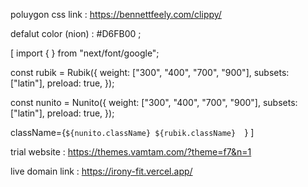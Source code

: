 poluygon css link : https://bennettfeely.com/clippy/

defalut color (nion) : #D6FB00 ;

<!-- font style section  -->
[
  import { } from "next/font/google";

const rubik = Rubik({
  weight: ["300", "400", "700", "900"],
  subsets: ["latin"],
preload: true, 
});

const nunito = Nunito({
 weight: ["300", "400", "700", "900"],
  subsets: ["latin"],
preload: true, 
});

 className={`${nunito.className} ${rubik.className}  `}
]


trial website : https://themes.vamtam.com/?theme=f7&n=1


live domain link : https://irony-fit.vercel.app/
